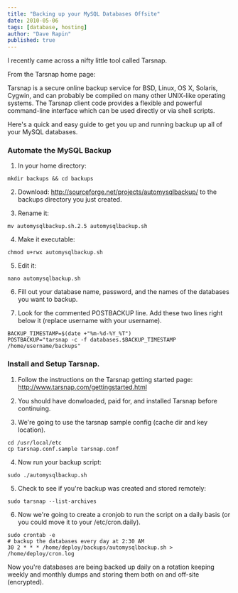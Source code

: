 ```yaml
---
title: "Backing up your MySQL Databases Offsite"
date: 2010-05-06
tags: [database, hosting]
author: "Dave Rapin"
published: true
---
```


I recently came across a nifty little tool called Tarsnap.

From the Tarsnap home page:

Tarsnap is a secure online backup service for BSD, Linux, OS X, Solaris, Cygwin, and can probably be compiled on many other UNIX-like operating systems. The Tarsnap client code provides a flexible and powerful command-line interface which can be used directly or via shell scripts.

Here's a quick and easy guide to get you up and running backup up all of your MySQL databases.

### Automate the MySQL Backup

1. In your home directory:
  ```
  mkdir backups && cd backups
  ```

2. Download: <http://sourceforge.net/projects/automysqlbackup/> to the backups directory you just created.

3. Rename it:
  ```
  mv automysqlbackup.sh.2.5 automysqlbackup.sh
  ```

4. Make it executable:
  ```
  chmod u+rwx automysqlbackup.sh
  ```

5. Edit it:
  ```
  nano automysqlbackup.sh
  ```

6. Fill out your database name, password, and the names of the databases you want to backup.

7. Look for the commented POSTBACKUP line. Add these two lines right below it (replace username with your username).
```
BACKUP_TIMESTAMP=$(date +"%m-%d-%Y_%T")
POSTBACKUP="tarsnap -c -f databases.$BACKUP_TIMESTAMP /home/username/backups"
```

### Install and Setup Tarsnap.

1. Follow the instructions on the Tarsnap getting started page: <http://www.tarsnap.com/gettingstarted.html>

2. You should have donwloaded, paid for, and installed Tarsnap before continuing.

3. We're going to use the tarsnap sample config (cache dir and key location).
  ```
  cd /usr/local/etc
  cp tarsnap.conf.sample tarsnap.conf
  ```

4. Now run your backup script:
  ```
  sudo ./automysqlbackup.sh
  ```

5. Check to see if you're backup was created and stored remotely:
  ```
  sudo tarsnap --list-archives
  ```

6. Now we're going to create a cronjob to run the script on a daily basis (or you could move it to your /etc/cron.daily).
```
sudo crontab -e
# backup the databases every day at 2:30 AM
30 2 * * * /home/deploy/backups/automysqlbackup.sh > /home/deploy/cron.log
```

Now you're databases are being backed up daily on a rotation keeping weekly and monthly dumps and storing them both on and off-site (encrypted).
